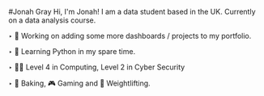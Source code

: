 #Jonah Gray
Hi, I'm Jonah! I am a data student based in the UK.
Currently on a data analysis course.
<p>
‣ 🔭 Working on adding some more dashboards / projects to my portfolio.
</p>
<p>
‣ 🌱 Learning Python in my spare time.
</p>
<p>
‣ 👩‍🎓 Level 4 in Computing, Level 2 in Cyber Security
</p>
<p>
‣ 🍞 Baking, 🎮 Gaming and 💪 Weightlifting.
